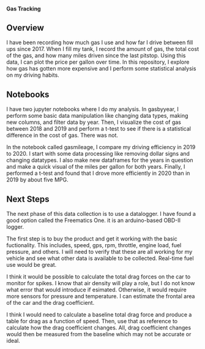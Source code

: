 #### Gas Tracking

## Overview

I have been recording how much gas I use and how far I drive between fill ups since 2017. When I fill my tank, I record the amount of gas, the total cost of the gas, 
and how many miles driven since the last pitstop. Using this data, I can plot the price per gallon over time. In this repository, I explore how gas has gotten more
expensive and I perform some statistical analysis on my driving habits.

## Notebooks
I have two jupyter notebooks where I do my analysis. In gasbyyear, I perform some basic data manipulation like changing data types, making new columns, and filter data
by year. Then, I visualize the cost of gas between 2018 and 2019 and perform a t-test to see if there is a statistical difference in the cost of gas. There was not.

In the notebook called gasmileage, I compare my driving efficiency in 2019 to 2020. I start with some data processing like removing dollar signs and changing datatypes.
I also make new dataframes for the years in question and make a quick visual of the miles per gallon for both years. Finally, I performed a t-test and found that I
drove more efficiently in 2020 than in 2019 by about five MPG.


## Next Steps

The next phase of this data collection is to use a datalogger. I have found a good option called the Freematics One. it is an arduino-based OBD-II logger.

The first step is to buy the product and get it working with the basic fuctionality. This includes, speed, gps, rpm, throttle, engine load, fuel pressure, and others.
I will need to verify that these are all working for my vehicle and see what other data is available to be collected. Real-time fuel use would be great.

I think it would be possible to calculate the total drag forces on the car to monitor for spikes. I know that air density will play a role, but I do not know what error that would introduce if esimated. Otherwise, it would require more sensors for pressure and temperature. I can estimate the frontal area of the car and the drag coefficient.

I think I would need to calculate a baseline total drag force and produce a table for drag as a function of speed. Then, use that as reference to calculate how the drag coefficient changes. All, drag coefficient changes would then be measured from the baseline which may not be accurate or ideal. 
